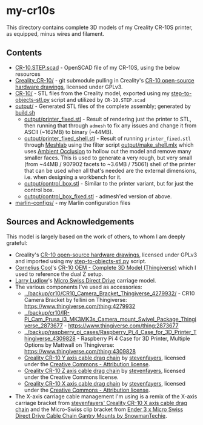 # my-cr10s

This directory contains complete 3D models of my Creality CR-10S printer, as equipped, minus wires and filament.

## Contents

* [CR-10.STEP.scad](CR-10.STEP.scad) - OpenSCAD file of my CR-10S, using the below resources
* [Creality_CR-10/](Creality_CR-10/) - git submodule pulling in Creality's [CR-10 open-source hardware drawings](https://github.com/Creality3DPrinting/CR-10), licensed under GPLv3.
* [CR-10/](CR-10/) - STL files from the Creality model, exported using my [step-to-objects-stl.py](../README.md#step-to-stl-to-scad-conversion) script and utilized by ``CR-10.STEP.scad``
* [output/](output/) - Generated STL files of the complete assembly; generated by [build.sh](build.sh)
  * [output/printer_fixed.stl](output/printer_fixed.stl) - Result of rendering just the printer to STL, then running that through ``admesh`` to fix any issues and change it from ASCII (~162MB) to binary (~44MB).
  * [output/printer_fixed_shell.stl](output/printer_fixed_shell.stl) - Result of running ``printer_fixed.stl`` through [Meshlab](https://www.meshlab.net/) using the filter script [output/make_shell.mlx](output/make_shell.mlx) which uses [Ambient Occlusion](https://www.embodi3d.com/blogs/entry/425-meshlab-ambient-occlusion-for-hollowing/) to hollow out the model and remove many smaller faces. This is used to generate a very rough, but very small (from ~44MB / 907902 facets to ~3.6MB / 75061) shell of the printer that can be used when all that's needed are the external dimensions, i.e. when designing a workbench for it.
  * [output/control_box.stl](output/control_box.stl) - Similar to the printer variant, but for just the control box.
  * [output/control_box_fixed.stl](output/control_box_fixed.stl) - admesh'ed version of above.
* [marlin-configs/](marlin-configs/) - my Marlin configuration files

## Sources and Acknowledgements

This model is largely based on the work of others, to whom I am deeply grateful:

* Creality's [CR-10 open-source hardware drawings](https://github.com/Creality3DPrinting/CR-10), licensed under GPLv3 and imported using my [step-to-objects-stl.py](../README.md#step-to-stl-to-scad-conversion) script.
* [Cornelius Cool](https://www.thingiverse.com/cornely_cool)'s [CR-10 OEM - Complete 3D Model (Thingiverse)](https://www.thingiverse.com/thing:3176643) which I used to reference the dual Z setup.
* [Larry Ludlow](https://www.thingiverse.com/madbuda)'s [Micro Swiss Direct Drive](https://www.thingiverse.com/thing:4170190) carriage model.
* The various components I've used as accessories:
  * [../backup/cr10/CR10_Camera_Bracket_Thingiverse_4279932/](../backup/cr10/CR10_Camera_Bracket_Thingiverse_4279932/) - CR10 Camera Bracket by fellini on Thingiverse: https://www.thingiverse.com/thing:4279932
  * [../backup/cr10/IR-Pi_Cam_Prusa_i3_MK3MK3s_Camera_mount_Swivel_Package_Thingiverse_2873677](../backup/cr10/IR-Pi_Cam_Prusa_i3_MK3MK3s_Camera_mount_Swivel_Package_Thingiverse_2873677) - https://www.thingiverse.com/thing:2873677
  * [../backup/raspberry_pi_cases/Raspberry_Pi_4_Case_for_3D_Printer_Thingiverse_4309828](../backup/raspberry_pi_cases/Raspberry_Pi_4_Case_for_3D_Printer_Thingiverse_4309828) - Raspberry Pi 4 Case for 3D Printer, Multiple Options by Mattwall on Thingiverse: https://www.thingiverse.com/thing:4309828
  * [Creality CR-10 Y axis cable drag chain](https://www.thingiverse.com/thing:2708420) by [stevenfayers](https://www.thingiverse.com/stevenfayers), licensed under the [Creative Commons - Attribution license](http://creativecommons.org/licenses/by/3.0/).
  * [Creality CR-10 Z axis cable drag chain](https://www.thingiverse.com/thing:2757810) by [stevenfayers](https://www.thingiverse.com/stevenfayers), licensed under the Creative Commons license.
  * [Creality CR-10 X axis cable drag chain](http://www.thingiverse.com/thing:2923095) by [stevenfayers](https://www.thingiverse.com/stevenfayers), licensed under the [Creative Commons - Attribution license](http://creativecommons.org/licenses/by/3.0/).
* The X-axis carriage cable management I'm using is a remix of the X-axis carriage bracket from [stevenfayers' Creality CR-10 X axis cable drag chain](http://www.thingiverse.com/thing:2923095) and the Micro-Swiss clip bracket from [Ender 3 x Micro Swiss Direct Drive Cable Chain Gantry Mounts by SnowmanTechie](https://www.thingiverse.com/thing:4563903).
